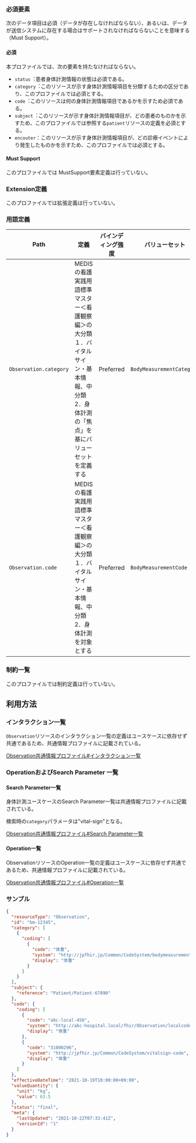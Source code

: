 
### 必須要素

次のデータ項目は必須（データが存在しなければならない）、あるいは、データが送信システムに存在する場合はサポートされなければならないことを意味する（Must Support）。

#### 必須
本プロファイルでは、次の要素を持たなければならない。

- `status`︓患者身体計測情報の状態は必須である。
- `category`︓このリソースが示す身体計測情報項目を分類するための区分であり、このプロファイルでは必須とする。
- `code`︓このリソースは何の身体計測情報項目であるかを示すため必須である。
- `subject`︓このリソースが示す身体計測情報項目が、どの患者のものかを示すため、このプロファイルでは参照する`patient`リソースの定義を必須とする。
- `encouter`：このリソースが示す身体計測情報項目が、どの診療イベントにより発生したものかを示すため、このプロファイルでは必須とする。

#### Must Support
このプロファイルでは MustSupport要素定義は行っていない。

### Extension定義
このプロファイルでは拡張定義は行っていない。

### 用語定義

| Path | 定義 | バインディング強度 | バリューセット |
|---|---|---|---|
| `Observation.category` | MEDISの看護実践用語標準マスター＜看護観察編＞の大分類１．バイタルサイン・基本情報、中分類2．身体計測の「焦点」を基にバリューセットを定義する | Preferred | `BodyMeasurementCategory` |
| `Observation.code` | MEDISの看護実践用語標準マスター＜看護観察編＞の大分類１．バイタルサイン・基本情報、中分類2．身体計測を対象とする | Preferred | `BodyMeasurementCode` |

### 制約一覧

このプロファイルでは制約定義は行っていない。


## 利用方法

### インタラクション一覧

`Observation`リソースのインタラクション一覧の定義はユースケースに依存せず共通であるため、共通情報プロファイルに記載されている。

[Observation共通情報プロファイル#インタラクション一覧](Observation#ObsInteraction)

### OperationおよびSearch Parameter 一覧

#### Search Parameter一覧

身体計測ユースケースのSearch Parameter一覧は共通情報プロファイルに記載されている。

検索時の`category`パラメータは"vital-sign"となる。

[Observation共通情報プロファイル#Search Parameter一覧](Observation#ObsSearch)

#### Operation一覧

ObservationリソースのOperation一覧の定義はユースケースに依存せず共通であるため、共通情報プロファイルに記載されている。

[Observation共通情報プロファイル#Operation一覧](Observation#ObsOperation)

### サンプル
```json
{
  "resourceType": "Observation",
  "id": "bm-12345",
  "category": [
    {
      "coding": [
        {
          "code": "体重",
          "system": "http://jpfhir.jp/Common/CodeSystem/bodymeasurement-category",
          "display": "体重"
        }
      ]
    }
  ],
  "subject": {
    "reference": "Patient/Patient-67890"
  },
  "code": {
    "coding": [
      {
        "code": "abc-local-456",
        "system": "http://abc-hospital.local/fhir/Observation/localcode",
        "display": "体重"
      },
      {
        "code": "31000296",
        "system": "http://jpfhir.jp/Common/CodeSystem/vitalsign-code",
        "display": "体重"
      }
    ]
  },
  "effectiveDateTime": "2021-10-19T10:00:00+09:00",
  "valueQuantity": {
    "unit": "kg",
    "value": 63.5
  },
  "status": "final",
  "meta": {
    "lastUpdated": "2021-10-22T07:33:41Z",
    "versionId": "1"
  }
}
```
